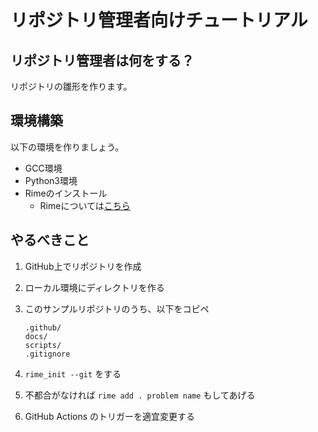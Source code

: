 # リポジトリ管理者向けチュートリアル

## リポジトリ管理者は何をする？

リポジトリの雛形を作ります。

## 環境構築

以下の環境を作りましょう。

- GCC環境
- Python3環境
- Rimeのインストール
   - Rimeについては[こちら](./rime.md)

## やるべきこと

1. GitHub上でリポジトリを作成
2. ローカル環境にディレクトリを作る
3. このサンプルリポジトリのうち、以下をコピペ

   ```
   .github/
   docs/
   scripts/
   .gitignore
   ```

4. `rime_init --git` をする
5. 不都合がなければ `rime add . problem name` もしてあげる
6. GitHub Actions のトリガーを適宜変更する
